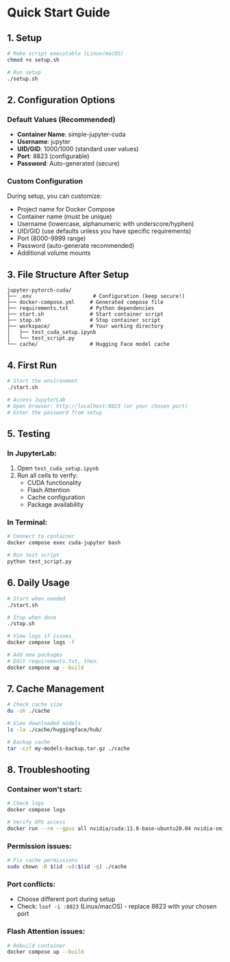 # Quick Start Guide

## 1. Setup
```bash
# Make script executable (Linux/macOS)
chmod +x setup.sh

# Run setup
./setup.sh
```

## 2. Configuration Options

### Default Values (Recommended)
- **Container Name**: simple-jupyter-cuda
- **Username**: jupyter
- **UID/GID**: 1000/1000 (standard user values)
- **Port**: 8823 (configurable)
- **Password**: Auto-generated (secure)

### Custom Configuration
During setup, you can customize:
- Project name for Docker Compose
- Container name (must be unique)
- Username (lowercase, alphanumeric with underscore/hyphen)
- UID/GID (use defaults unless you have specific requirements)
- Port (8000-9999 range)
- Password (auto-generate recommended)
- Additional volume mounts

## 3. File Structure After Setup

```
jupyter-pytorch-cuda/
├── .env                    # Configuration (keep secure!)
├── docker-compose.yml     # Generated compose file
├── requirements.txt       # Python dependencies
├── start.sh               # Start container script
├── stop.sh                # Stop container script
├── workspace/             # Your working directory
│   ├── test_cuda_setup.ipynb
│   └── test_script.py
└── cache/                 # Hugging Face model cache
```

## 4. First Run

```bash
# Start the environment
./start.sh

# Access JupyterLab
# Open browser: http://localhost:8823 (or your chosen port)
# Enter the password from setup
```

## 5. Testing

### In JupyterLab:
1. Open `test_cuda_setup.ipynb`
2. Run all cells to verify:
   - CUDA functionality
   - Flash Attention
   - Cache configuration
   - Package availability

### In Terminal:
```bash
# Connect to container
docker compose exec cuda-jupyter bash

# Run test script
python test_script.py
```

## 6. Daily Usage

```bash
# Start when needed
./start.sh

# Stop when done
./stop.sh

# View logs if issues
docker compose logs -f

# Add new packages
# Edit requirements.txt, then:
docker compose up --build
```

## 7. Cache Management

```bash
# Check cache size
du -sh ./cache

# View downloaded models
ls -la ./cache/huggingface/hub/

# Backup cache
tar -czf my-models-backup.tar.gz ./cache
```

## 8. Troubleshooting

### Container won't start:
```bash
# Check logs
docker compose logs

# Verify GPU access
docker run --rm --gpus all nvidia/cuda:11.8-base-ubuntu20.04 nvidia-smi
```

### Permission issues:
```bash
# Fix cache permissions
sudo chown -R $(id -u):$(id -g) ./cache
```

### Port conflicts:
- Choose different port during setup
- Check: `lsof -i :8823` (Linux/macOS) - replace 8823 with your chosen port

### Flash Attention issues:
```bash
# Rebuild container
docker compose up --build
```
